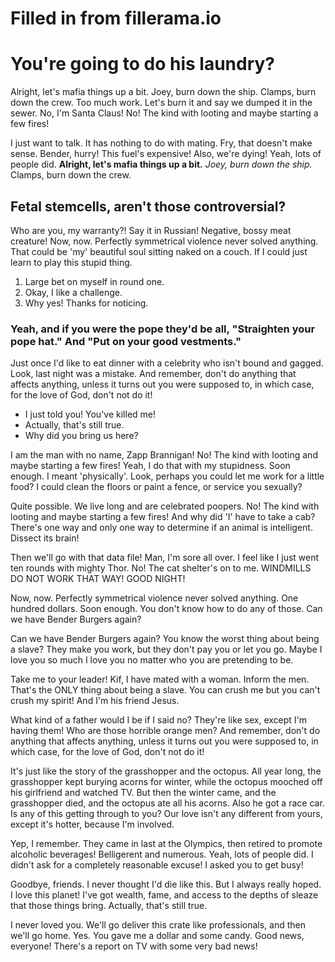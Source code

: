 # Filled in from fillerama.io
# You're going to do his laundry?

Alright, let's mafia things up a bit. Joey, burn down the ship. Clamps, burn down the crew. Too much work. Let's burn it and say we dumped it in the sewer. No, I'm Santa Claus! No! The kind with looting and maybe starting a few fires!

I just want to talk. It has nothing to do with mating. Fry, that doesn't make sense. Bender, hurry! This fuel's expensive! Also, we're dying! Yeah, lots of people did. __Alright, let's mafia things up a bit.__ *Joey, burn down the ship.* Clamps, burn down the crew.

## Fetal stemcells, aren't those controversial?

Who are you, my warranty?! Say it in Russian! Negative, bossy meat creature! Now, now. Perfectly symmetrical violence never solved anything. That could be 'my' beautiful soul sitting naked on a couch. If I could just learn to play this stupid thing.

1. Large bet on myself in round one.
2. Okay, I like a challenge.
3. Why yes! Thanks for noticing.

### Yeah, and if you were the pope they'd be all, "Straighten your pope hat." And "Put on your good vestments."

Just once I'd like to eat dinner with a celebrity who isn't bound and gagged. Look, last night was a mistake. And remember, don't do anything that affects anything, unless it turns out you were supposed to, in which case, for the love of God, don't not do it!

* I just told you! You've killed me!
* Actually, that's still true.
* Why did you bring us here?

I am the man with no name, Zapp Brannigan! No! The kind with looting and maybe starting a few fires! Yeah, I do that with my stupidness. Soon enough. I meant 'physically'. Look, perhaps you could let me work for a little food? I could clean the floors or paint a fence, or service you sexually?

Quite possible. We live long and are celebrated poopers. No! The kind with looting and maybe starting a few fires! And why did 'I' have to take a cab? There's one way and only one way to determine if an animal is intelligent. Dissect its brain!

Then we'll go with that data file! Man, I'm sore all over. I feel like I just went ten rounds with mighty Thor. No! The cat shelter's on to me. WINDMILLS DO NOT WORK THAT WAY! GOOD NIGHT!

Now, now. Perfectly symmetrical violence never solved anything. One hundred dollars. Soon enough. You don't know how to do any of those. Can we have Bender Burgers again?

Can we have Bender Burgers again? You know the worst thing about being a slave? They make you work, but they don't pay you or let you go. Maybe I love you so much I love you no matter who you are pretending to be.

Take me to your leader! Kif, I have mated with a woman. Inform the men. That's the ONLY thing about being a slave. You can crush me but you can't crush my spirit! And I'm his friend Jesus.

What kind of a father would I be if I said no? They're like sex, except I'm having them! Who are those horrible orange men? And remember, don't do anything that affects anything, unless it turns out you were supposed to, in which case, for the love of God, don't not do it!

It's just like the story of the grasshopper and the octopus. All year long, the grasshopper kept burying acorns for winter, while the octopus mooched off his girlfriend and watched TV. But then the winter came, and the grasshopper died, and the octopus ate all his acorns. Also he got a race car. Is any of this getting through to you? Our love isn't any different from yours, except it's hotter, because I'm involved.

Yep, I remember. They came in last at the Olympics, then retired to promote alcoholic beverages! Belligerent and numerous. Yeah, lots of people did. I didn't ask for a completely reasonable excuse! I asked you to get busy!

Goodbye, friends. I never thought I'd die like this. But I always really hoped. I love this planet! I've got wealth, fame, and access to the depths of sleaze that those things bring. Actually, that's still true.

I never loved you. We'll go deliver this crate like professionals, and then we'll go home. Yes. You gave me a dollar and some candy. Good news, everyone! There's a report on TV with some very bad news!
